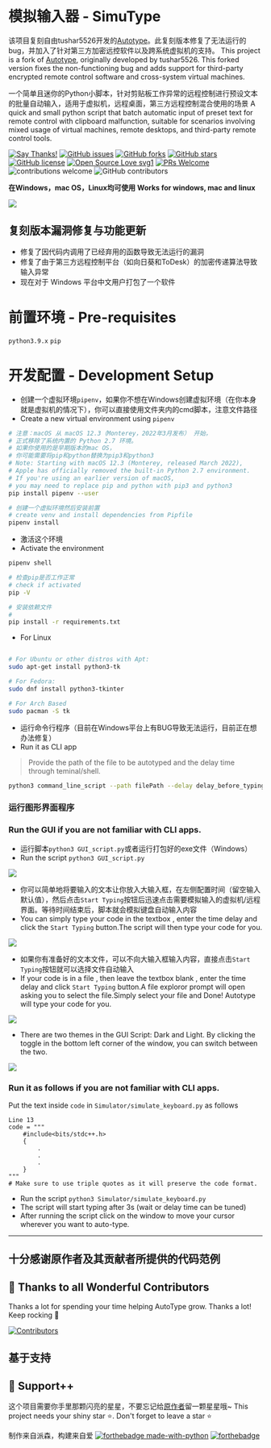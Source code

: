 # 模拟输入器 - SimuType

该项目复刻自由tushar5526开发的[Autotype](https://github.com/tushar5526/Autotype)。此复刻版本修复了无法运行的bug，并加入了针对第三方加密远控软件以及跨系统虚拟机的支持。
This project is a fork of [Autotype](https://github.com/tushar5526/Autotype), originally developed by tushar5526. This forked version fixes the non-functioning bug and adds support for third-party encrypted remote control software and cross-system virtual machines.

一个简单且迷你的Python小脚本，针对剪贴板工作异常的远程控制进行预设文本的批量自动输入，适用于虚拟机，远程桌面，第三方远程控制混合使用的场景
A quick and small python script that batch automatic input of preset text for remote control with clipboard malfunction, suitable for scenarios involving mixed usage of virtual machines, remote desktops, and third-party remote control tools.

[![Say Thanks!](https://img.shields.io/badge/Say%20Thanks-!-1EAEDB.svg)](https://saythanks.io/to/codingid6)
[![GitHub issues](https://img.shields.io/github/issues/CharaDust/SimuType)](https://github.com/CharaDust/SimuType/issues)
[![GitHub forks](https://img.shields.io/github/forks/CharaDust/SimuType)](https://github.com/CharaDust/SimuType/network)
[![GitHub stars](https://img.shields.io/github/stars/CharaDust/SimuType)](https://github.com/CharaDust/SimuType/stargazers)
[![GitHub license](https://img.shields.io/github/license/CharaDust/SimuType)](https://github.com/CharaDust/SimuType/blob/main/LICENSE)
[![Open Source Love svg1](https://badges.frapsoft.com/os/v1/open-source.svg?v=103)](https://github.com/ellerbrock/open-source-badges/) [![PRs Welcome](https://img.shields.io/badge/PRs-welcome-brightgreen.svg?style=flat-square)](http://makeapullrequest.com) ![contributions welcome](https://img.shields.io/static/v1.svg?label=Contributions&message=Welcome&color=0059b3&style=flat-square) ![GitHub contributors](https://img.shields.io/github/contributors-anon/CharaDust/SimuType)
<br>

**在Windows，mac OS，Linux均可使用**
**Works for windows, mac and linux**

<img src="https://i.imgur.com/pUfYwD0.gif">

## 复刻版本漏洞修复与功能更新
- 修复了因代码内调用了已经弃用的函数导致无法运行的漏洞
- 修复了由于第三方远程控制平台（如向日葵和ToDesk）的加密传递算法导致输入异常
- 现在对于 Windows 平台中文用户打包了一个软件


# 前置环境 - Pre-requisites
`python3.9.x`
`pip`

# 开发配置 - Development Setup
- 创建一个虚拟环境`pipenv`，如果你不想在Windows创建虚拟环境（在你本身就是虚拟机的情况下），你可以直接使用文件夹内的cmd脚本，注意文件路径
- Create a new virtual environment using `pipenv`
```bash
# 注意：macOS 从 macOS 12.3（Monterey，2022年3月发布） 开始，
# 正式移除了系统内置的 Python 2.7 环境。
# 如果你使用的是早期版本的mac OS，
# 你可能需要将pip和python替换为pip3和python3
# Note: Starting with macOS 12.3 (Monterey, released March 2022),
# Apple has officially removed the built-in Python 2.7 environment.
# If you're using an earlier version of macOS,
# you may need to replace pip and python with pip3 and python3
pip install pipenv --user

# 创建一个虚拟环境然后安装前置
# create venv and install dependencies from Pipfile
pipenv install
```
- 激活这个环境
- Activate the environment
```bash
pipenv shell

# 检查pip是否工作正常
# check if activated
pip -V

# 安装依赖文件
# 
pip install -r requirements.txt
```

- For Linux
```bash

# For Ubuntu or other distros with Apt:
sudo apt-get install python3-tk

# For Fedora:
sudo dnf install python3-tkinter

# For Arch Based
sudo pacman -S tk

```

- 运行命令行程序（目前在Windows平台上有BUG导致无法运行，目前正在想办法修复）
- Run it as CLI app

> Provide the path of the file to be autotyped and the delay time through teminal/shell.

```bash
python3 command_line_script --path filePath --delay delay_before_typing
```

### 运行图形界面程序
### Run the GUI if you are not familiar with CLI apps.

- 运行脚本`python3 GUI_script.py`或者运行打包好的exe文件（Windows）
- Run the script `python3 GUI_script.py`
<img src="https://i.imgur.com/QhDjIqe.jpeg">

- 你可以简单地将要输入的文本让你放入大输入框，在左侧配置时间（留空输入默认值），然后点击`Start Typing`按钮后迅速点击需要模拟输入的虚拟机/远程界面。等待时间结束后，脚本就会模拟键盘自动输入内容
- You can simply type your code in the textbox , enter the time delay and click the `Start Typing` button.The script will then type your code for you.
<img src="https://i.imgur.com/3ysBzIT.gif">

- 如果你有准备好的文本文件，可以不向大输入框输入内容，直接点击`Start Typing`按钮就可以选择文件自动输入
- If your code is in a file , then leave the textbox blank , enter the time delay and click `Start Typing` button.A file exploror prompt will open asking you to select the file.Simply select your file and Done! Autotype will type your code for you.
<img src="https://imgur.com/SOauxRx.gif">

- There are two themes in the GUI Script: Dark and Light. By clicking the toggle in the bottom left corner of the window, you can switch between the two.
<img src="https://imgur.com/NjLfWcL.gif)">

### Run it as follows if you are not familiar with CLI apps.
Put the text inside `code` in `Simulator/simulate_keyboard.py` as follows

```
Line 13
code = """
    #include<bits/stdc++.h>
    {
        .
        .
        .
    }
"""
# Make sure to use triple quotes as it will preserve the code format.
```
- Run the script `python3 Simulator/simulate_keyboard.py`
- The script will start typing after 3s (wait or delay time can be tuned)
- After running the script click on the window to move your cursor wherever you want to auto-type.
<hr>

## 十分感谢原作者及其贡献者所提供的代码范例
## 💪 Thanks to all Wonderful Contributors

Thanks a lot for spending your time helping AutoType grow.
Thanks a lot! Keep rocking 🍻

[![Contributors](https://contrib.rocks/image?repo=CharaDust/SimuType)](https://github.com/CharaDust/SimuType/graphs/contributors)

## 基于支持
## 🙏 Support++

这个项目需要你手里那颗闪亮的星星，不要忘记给[原作者](https://github.com/tushar5526/Autotype)留一颗星星哦~
This project needs your shiny star ⭐.
Don't forget to leave a star ⭐️

制作来自派森，构建来自爱
[![forthebadge made-with-python](http://ForTheBadge.com/images/badges/made-with-python.svg)](https://www.python.org/)  [![forthebadge](https://forthebadge.com/images/badges/built-with-love.svg)](https://forthebadge.com)



